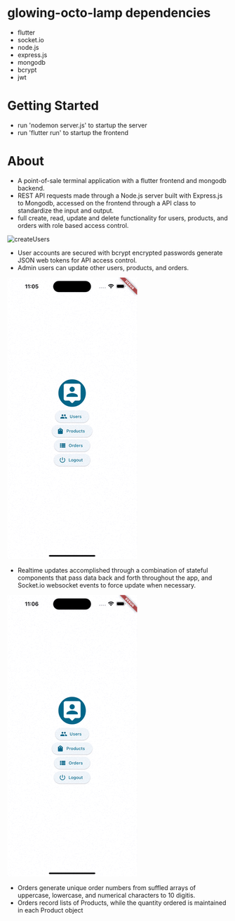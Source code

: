 # glowing-octo-lamp dependencies

- flutter
- socket.io
- node.js
- express.js
- mongodb
- bcrypt
- jwt

# Getting Started

- run 'nodemon server.js' to startup the server
- run 'flutter run' to startup the frontend

# About

- A point-of-sale terminal application with a flutter frontend and mongodb backend.
- REST API requests made through a Node.js server built with Express.js to Mongodb, accessed on the frontend through a API class to standardize the input and output.
- full create, read, update and delete functionality for users, products, and orders with role based access control.

![createUsers](https://github.com/Pierre81385/glowing-octo-lamp/blob/main/assets/Simulator%20Screen%20Recording%20-%20iPhone%2015%20Pro%20Max%20-%202023-11-21%20at%2011.04.46.gif?raw=true)

- User accounts are secured with bcrypt encrypted passwords generate JSON web tokens for API access control.
- Admin users can update other users, products, and orders.

![addProduct](https://github.com/Pierre81385/glowing-octo-lamp/blob/main/assets/Simulator%20Screen%20Recording%20-%20iPhone%2015%20Pro%20Max%20-%202023-11-21%20at%2011.05.58.gif?raw=true)

- Realtime updates accomplished through a combination of stateful components that pass data back and forth throughout the app, and Socket.io websocket events to force update when necessary.

![placeOrders](https://github.com/Pierre81385/glowing-octo-lamp/blob/main/assets/Simulator%20Screen%20Recording%20-%20iPhone%2015%20Pro%20Max%20-%202023-11-21%20at%2011.06.39.gif?raw=true)

- Orders generate unique order numbers from suffled arrays of uppercase, lowercase, and numerical characters to 10 digitis.
- Orders record lists of Products, while the quantity ordered is maintained in each Product object
